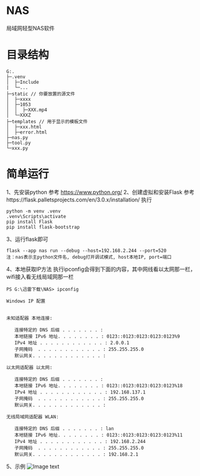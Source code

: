 # NAS
局域网轻型NAS软件

# 目录结构
```
G:.
├─.venv
│  ├─Include
|  └─...
├─static // 你要放置的源文件
│  ├─xxxx
│  ├─1053
│  │  ├─XXX.mp4
│  └─XXXZ
├─templates // 用于显示的模板文件
│  ├─xxx.html
│  ├─error.html
├─nas.py
├─tool.py
└─xxx.py
```
# 简单运行
1、先安装python
参考 https://www.python.org/
2、创建虚拟和安装Flask
参考https://flask.palletsprojects.com/en/3.0.x/installation/
执行
```
python -m venv .venv
.venv\Scripts\activate
pip install Flask
pip install flask-bootstrap
```
3、运行flask即可
```
flask --app nas run --debug --host=192.168.2.244 --port=520
注：nas表示主python文件名, debug打开调试模式, host本地IP, port=端口
```

4、本地获取IP方法
执行ipconfig会得到下面的内容，其中网线看以太网那一栏，wifi接入看无线局域网那一栏
```
PS G:\迅雷下载\NAS> ipconfig

Windows IP 配置


未知适配器 本地连接:

   连接特定的 DNS 后缀 . . . . . . . :
   本地链接 IPv6 地址. . . . . . . . : 0123::0123:0123:0123:0123%9
   IPv4 地址 . . . . . . . . . . . . : 2.0.0.1
   子网掩码  . . . . . . . . . . . . : 255.255.255.0
   默认网关. . . . . . . . . . . . . :

以太网适配器 以太网:

   连接特定的 DNS 后缀 . . . . . . . :
   本地链接 IPv6 地址. . . . . . . . : 0123::0123:0123:0123:0123%18
   IPv4 地址 . . . . . . . . . . . . : 192.168.137.1
   子网掩码  . . . . . . . . . . . . : 255.255.255.0
   默认网关. . . . . . . . . . . . . :

无线局域网适配器 WLAN:

   连接特定的 DNS 后缀 . . . . . . . : lan
   本地链接 IPv6 地址. . . . . . . . : 0123::0123:0123:0123:0123%11
   IPv4 地址 . . . . . . . . . . . . : 192.168.2.244
   子网掩码  . . . . . . . . . . . . : 255.255.255.0
   默认网关. . . . . . . . . . . . . : 192.168.2.1
```

5、示例
![Image text](images/)